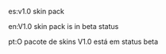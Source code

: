 es:v1.0 skin pack 


en:V1.0 skin pack is in beta status


pt:O pacote de skins V1.0 está em status beta